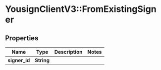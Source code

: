 # YousignClientV3::FromExistingSigner

## Properties
Name | Type | Description | Notes
------------ | ------------- | ------------- | -------------
**signer_id** | **String** |  | 

